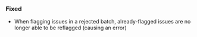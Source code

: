 ### Fixed

- When flagging issues in a rejected batch, already-flagged issues are no
  longer able to be reflagged (causing an error)
